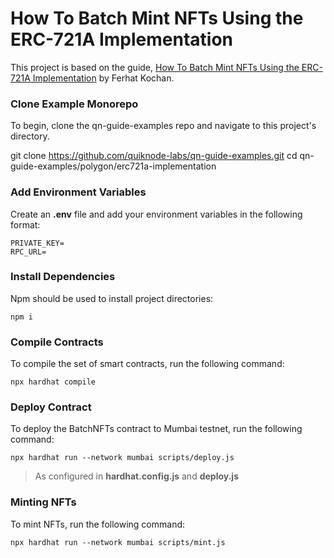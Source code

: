 # How To Batch Mint NFTs Using the ERC-721A Implementation

This project is based on the guide, [How To Batch Mint NFTs Using the ERC-721A Implementation](https://www.quicknode.com/guides/smart-contract-development/how-to-batch-mint-nfts-using-the-erc-721a-implementation) by Ferhat Kochan.

### Clone Example Monorepo

To begin, clone the qn-guide-examples repo and navigate to this project's directory.

git clone https://github.com/quiknode-labs/qn-guide-examples.git
cd qn-guide-examples/polygon/erc721a-implementation

### Add Environment Variables

Create an **.env** file and add your environment variables in the following format:

```
PRIVATE_KEY=
RPC_URL=
```

### Install Dependencies

Npm should be used to install project directories:

```
npm i
```

### Compile Contracts

To compile the set of smart contracts, run the following command:

```
npx hardhat compile
```

### Deploy Contract

To deploy the BatchNFTs contract to Mumbai testnet, run the following command:

```
npx hardhat run --network mumbai scripts/deploy.js
```

> As configured in **hardhat.config.js** and **deploy.js**

### Minting NFTs

To mint NFTs, run the following command:

```
npx hardhat run --network mumbai scripts/mint.js
```
